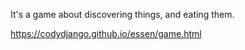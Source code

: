 It's a game about discovering things, and eating them.

https://codydjango.github.io/essen/game.html
